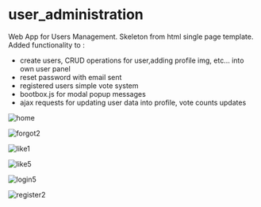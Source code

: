 # user_administration
Web App for Users Management. Skeleton from html single page template. Added functionality to : 
- create users, CRUD operations for user,adding profile img, etc... into own user panel
- reset password with email sent
- registered users simple vote system
- bootbox.js for modal popup messages
- ajax requests for updating user data into profile, vote counts updates

![home](https://user-images.githubusercontent.com/20903369/103422406-f3657180-4ba9-11eb-945b-5e3304642499.png)

![forgot2](https://user-images.githubusercontent.com/20903369/103422578-db422200-4baa-11eb-90b1-2ce4b24904f9.png)

![like1](https://user-images.githubusercontent.com/20903369/103422603-f4e36980-4baa-11eb-81b6-6dd440bc847d.png)

![like5](https://user-images.githubusercontent.com/20903369/103422621-13496500-4bab-11eb-9874-7ae2ffdded8f.png)

![login5](https://user-images.githubusercontent.com/20903369/103422647-33792400-4bab-11eb-9be8-c4913d036627.png)

![register2](https://user-images.githubusercontent.com/20903369/103422670-4d1a6b80-4bab-11eb-8578-ed077c0d0f3c.png)
